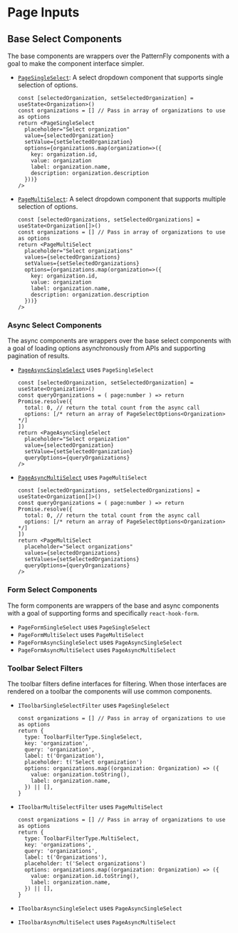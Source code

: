# Page Inputs

## Base Select Components

The base components are wrappers over the PatternFly components with a goal to make the component interface simpler.

- [`PageSingleSelect`](./PageSingleSelect.tsx): A select dropdown component that supports single selection of options.

  ```tsx
  const [selectedOrganization, setSelectedOrganization] = useState<Organization>()
  const organizations = [] // Pass in array of organizations to use as options
  return <PageSingleSelect
    placeholder="Select organization"
    value={selectedOrganization}
    setValue={setSelectedOrganization}
    options={organizations.map(organization=>({
      key: organization.id,
      value: organization
      label: organization.name,
      description: organization.description
    }))}
  />
  ```

- [`PageMultiSelect`](./PageMultiSelect.tsx): A select dropdown component that supports multiple selection of options.

  ```tsx
  const [selectedOrganizations, setSelectedOrganizations] = useState<Organization[]>()
  const organizations = [] // Pass in array of organizations to use as options
  return <PageMultiSelect
    placeholder="Select organizations"
    values={selectedOrganizations}
    setValues={setSelectedOrganizations}
    options={organizations.map(organization=>({
      key: organization.id,
      value: organization
      label: organization.name,
      description: organization.description
    }))}
  />
  ```

### Async Select Components

The async components are wrappers over the base select components with a goal of loading options asynchronously from APIs and supporting pagination of results.

- [`PageAsyncSingleSelect`](./PageAsyncSingleSelect.tsx) uses `PageSingleSelect`

  ```tsx
  const [selectedOrganization, setSelectedOrganization] = useState<Organization>()
  const queryOrganizations = ( page:number ) => return Promise.resolve({
    total: 0, // return the total count from the async call
    options: [/* return an array of PageSelectOptions<Organization> */]
  ])
  return <PageAsyncSingleSelect
    placeholder="Select organization"
    value={selectedOrganization}
    setValue={setSelectedOrganization}
    queryOptions={queryOrganizations}
  />
  ```

- [`PageAsyncMultiSelect`](./PageAsyncMultiSelect.tsx) uses `PageMultiSelect`

  ```tsx
  const [selectedOrganizations, setSelectedOrganizations] = useState<Organization[]>()
  const queryOrganizations = ( page:number ) => return Promise.resolve({
    total: 0, // return the total count from the async call
    options: [/* return an array of PageSelectOptions<Organization> */]
  ])
  return <PageMultiSelect
    placeholder="Select organizations"
    values={selectedOrganizations}
    setValues={setSelectedOrganizations}
    queryOptions={queryOrganizations}
  />
  ```

### Form Select Components

The form components are wrappers of the base and async components with a goal of supporting forms and specifically `react-hook-form`.

- `PageFormSingleSelect` uses `PageSingleSelect`
- `PageFormMultiSelect` uses `PageMultiSelect`
- `PageFormAsyncSingleSelect` uses `PageAsyncSingleSelect`
- `PageFormAsyncMultiSelect` uses `PageAsyncMultiSelect`

### Toolbar Select Filters

The toolbar filters define interfaces for filtering. When those interfaces are rendered on a toolbar the components will use common components.

- `IToolbarSingleSelectFilter` uses `PageSingleSelect`

  ```tsx
  const organizations = [] // Pass in array of organizations to use as options
  return {
    type: ToolbarFilterType.SingleSelect,
    key: 'organization',
    query: 'organization',
    label: t('Organization'),
    placeholder: t('Select organization')
    options: organizations.map((organization: Organization) => ({
      value: organization.toString(),
      label: organization.name,
    }) || [],
  }
  ```

- `IToolbarMultiSelectFilter` uses `PageMultiSelect`

  ```tsx
  const organizations = [] // Pass in array of organizations to use as options
  return {
    type: ToolbarFilterType.MultiSelect,
    key: 'organizations',
    query: 'organizations',
    label: t('Organizations'),
    placeholder: t('Select organizations')
    options: organizations.map((organization: Organization) => ({
      value: organization.id.toString(),
      label: organization.name,
    }) || [],
  }
  ```

- `IToolbarAsyncSingleSelect` uses `PageAsyncSingleSelect`
- `IToolbarAsyncMultiSelect` uses `PageAsyncMultiSelect`
